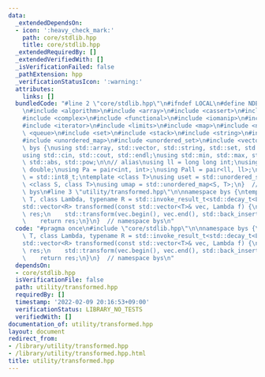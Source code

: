 ```yaml
---
data:
  _extendedDependsOn:
  - icon: ':heavy_check_mark:'
    path: core/stdlib.hpp
    title: core/stdlib.hpp
  _extendedRequiredBy: []
  _extendedVerifiedWith: []
  _isVerificationFailed: false
  _pathExtension: hpp
  _verificationStatusIcon: ':warning:'
  attributes:
    links: []
  bundledCode: "#line 2 \"core/stdlib.hpp\"\n#ifndef LOCAL\n#define NDEBUG\n#endif\n\
    \n#include <algorithm>\n#include <array>\n#include <cassert>\n#include <cmath>\n\
    #include <complex>\n#include <functional>\n#include <iomanip>\n#include <iostream>\n\
    #include <iterator>\n#include <limits>\n#include <map>\n#include <numeric>\n#include\
    \ <queue>\n#include <set>\n#include <stack>\n#include <string>\n#include <type_traits>\n\
    #include <unordered_map>\n#include <unordered_set>\n#include <vector>\n\nnamespace\
    \ bys {\nusing std::array, std::vector, std::string, std::set, std::map, std::pair;\n\
    using std::cin, std::cout, std::endl;\nusing std::min, std::max, std::sort, std::reverse,\
    \ std::abs, std::pow;\n\n// alias\nusing ll = long long int;\nusing ld = long\
    \ double;\nusing Pa = pair<int, int>;\nusing Pall = pair<ll, ll>;\nusing ibool\
    \ = std::int8_t;\ntemplate <class T>\nusing uset = std::unordered_set<T>;\ntemplate\
    \ <class S, class T>\nusing umap = std::unordered_map<S, T>;\n}  // namespace\
    \ bys\n#line 3 \"utility/transformed.hpp\"\n\nnamespace bys {\ntemplate <class\
    \ T, class Lambda, typename R = std::invoke_result_t<std::decay_t<Lambda>, T>>\n\
    std::vector<R> transformed(const std::vector<T>& vec, Lambda f) {\n    std::vector<R>\
    \ res;\n    std::transform(vec.begin(), vec.end(), std::back_inserter(res), f);\n\
    \    return res;\n}\n}  // namespace bys\n"
  code: "#pragma once\n#include \"core/stdlib.hpp\"\n\nnamespace bys {\ntemplate <class\
    \ T, class Lambda, typename R = std::invoke_result_t<std::decay_t<Lambda>, T>>\n\
    std::vector<R> transformed(const std::vector<T>& vec, Lambda f) {\n    std::vector<R>\
    \ res;\n    std::transform(vec.begin(), vec.end(), std::back_inserter(res), f);\n\
    \    return res;\n}\n}  // namespace bys\n"
  dependsOn:
  - core/stdlib.hpp
  isVerificationFile: false
  path: utility/transformed.hpp
  requiredBy: []
  timestamp: '2022-02-09 20:16:53+09:00'
  verificationStatus: LIBRARY_NO_TESTS
  verifiedWith: []
documentation_of: utility/transformed.hpp
layout: document
redirect_from:
- /library/utility/transformed.hpp
- /library/utility/transformed.hpp.html
title: utility/transformed.hpp
---
```

